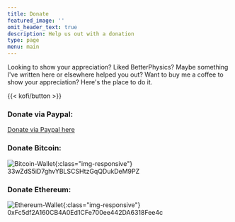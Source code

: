 ```yaml
---
title: Donate
featured_image: ''
omit_header_text: true
description: Help us out with a donation
type: page
menu: main
---
```


Looking to show your appreciation? Liked BetterPhysics? Maybe something I've written here or elsewhere helped you out? Want to buy me a coffee to show your appreciation? Here's the place to do it.

{{< kofi/button >}}

### Donate via Paypal:<BR>
[Donate via Paypal here](https://www.paypal.com/donate/?business=5A352T9PA6AN6&no_recurring=0&item_name=Helping+people+with+Unity&currency_code=USD)

### Donate Bitcoin:<BR>
![Bitcoin-Wallet](/images/BTCDonate.png){:class="img-responsive"}
<BR>
33wZdS5iD7ghvYBLSCSHtzGqQDukDeM9PZ
<BR>
### Donate Ethereum:<BR>
![Ethereum-Wallet](/images/ETHDonate.png){:class="img-responsive"}
<BR>
0xFc5df2A160CB4A0Ed1CFe700ee442DA6318Fee4c
